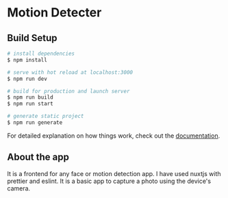 # Motion Detecter

## Build Setup

```bash
# install dependencies
$ npm install

# serve with hot reload at localhost:3000
$ npm run dev

# build for production and launch server
$ npm run build
$ npm run start

# generate static project
$ npm run generate
```

For detailed explanation on how things work, check out the [documentation](https://nuxtjs.org).

## About the app
It is a frontend for any face or motion detection app. I have used nuxtjs with prettier and eslint. It is a basic app to capture a photo using the device's camera.